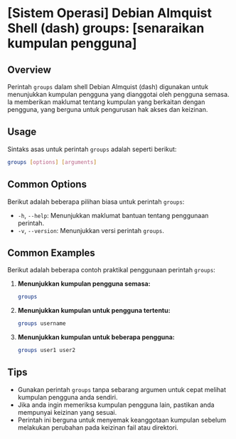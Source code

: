 # [Sistem Operasi] Debian Almquist Shell (dash) groups: [senaraikan kumpulan pengguna]

## Overview
Perintah `groups` dalam shell Debian Almquist (dash) digunakan untuk menunjukkan kumpulan pengguna yang dianggotai oleh pengguna semasa. Ia memberikan maklumat tentang kumpulan yang berkaitan dengan pengguna, yang berguna untuk pengurusan hak akses dan keizinan.

## Usage
Sintaks asas untuk perintah `groups` adalah seperti berikut:

```bash
groups [options] [arguments]
```

## Common Options
Berikut adalah beberapa pilihan biasa untuk perintah `groups`:

- `-h`, `--help`: Menunjukkan maklumat bantuan tentang penggunaan perintah.
- `-v`, `--version`: Menunjukkan versi perintah `groups`.

## Common Examples
Berikut adalah beberapa contoh praktikal penggunaan perintah `groups`:

1. **Menunjukkan kumpulan pengguna semasa:**

   ```bash
   groups
   ```

2. **Menunjukkan kumpulan untuk pengguna tertentu:**

   ```bash
   groups username
   ```

3. **Menunjukkan kumpulan untuk beberapa pengguna:**

   ```bash
   groups user1 user2
   ```

## Tips
- Gunakan perintah `groups` tanpa sebarang argumen untuk cepat melihat kumpulan pengguna anda sendiri.
- Jika anda ingin memeriksa kumpulan pengguna lain, pastikan anda mempunyai keizinan yang sesuai.
- Perintah ini berguna untuk menyemak keanggotaan kumpulan sebelum melakukan perubahan pada keizinan fail atau direktori.
